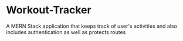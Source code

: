 # Workout-Tracker
A MERN Stack application that keeps track of user's activities and also includes authentication as well as protects routes
